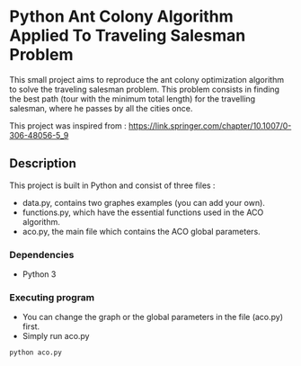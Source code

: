 # Python Ant Colony Algorithm Applied To Traveling Salesman Problem 

This small project aims to reproduce the ant colony optimization algorithm to solve the traveling salesman problem. 
This problem consists in finding the best path (tour with the minimum  total length) for the travelling salesman, where he passes by all the cities once.

This project was inspired from : https://link.springer.com/chapter/10.1007/0-306-48056-5_9 

## Description

This project is built in Python and consist of three files :

* data.py, contains two graphes examples (you can add your own).
* functions.py, which have the essential functions used in the ACO algorithm.
* aco.py, the main file which contains the ACO global parameters.


### Dependencies

* Python 3


### Executing program
* You can change the graph or the global parameters in the file (aco.py) first.
* Simply run aco.py

```
python aco.py

```

